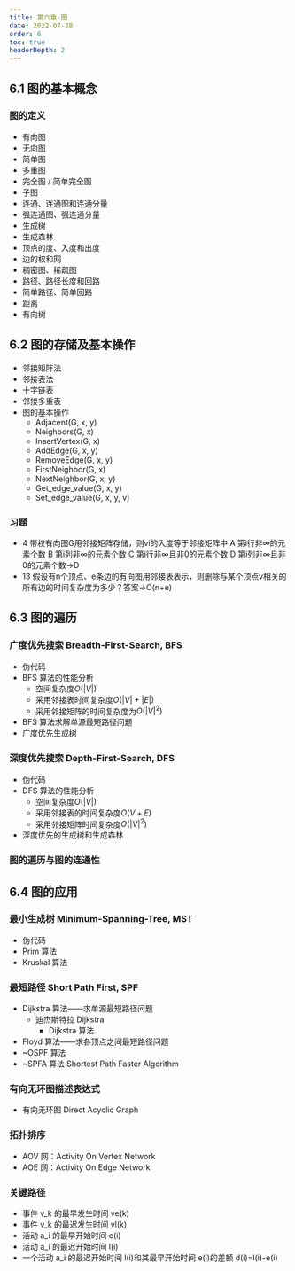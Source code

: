 ```yaml
---
title: 第六章-图
date: 2022-07-28
order: 6
toc: true
headerDepth: 2
---
```

## 6.1 图的基本概念

### 图的定义

- 有向图
- 无向图
- 简单图
- 多重图
- 完全图 / 简单完全图
- 子图
- 连通、连通图和连通分量
- 强连通图、强连通分量
- 生成树
- 生成森林
- 顶点的度、入度和出度
- 边的权和网
- 稠密图、稀疏图
- 路径、路径长度和回路
- 简单路径、简单回路
- 距离
- 有向树

<!-- ### 习题

#### 4【2011】下列关于图的叙述中，正确的是（）

① 回路是简单路径
② 存储稀疏图，用邻接矩阵比邻接表更省空间
③ 若有向图中存在拓扑序列，则该图不存在回路 → 仅 ③，① 错：回路对应路径，简单回路对应简单路径

- 6【2009
- 7【2010】
- 9【2013】

#### 15【2017】

#### 16 设有无向图 G=(V, E)和 G'(V', E')，若 G'是 G 的生成树，则下列不正确的是

① G'为 G 的连通分量
② G'为 G 的无环子图
③ G'为 G 的极小连通子图且 V'=V→ 只有 ① -->

## 6.2 图的存储及基本操作

- 邻接矩阵法
- 邻接表法
- 十字链表
- 邻接多重表
- 图的基本操作
  - Adjacent(G, x, y)
  - Neighbors(G, x)
  - InsertVertex(G, x)
  - AddEdge(G, x, y)
  - RemoveEdge(G, x, y)
  - FirstNeighbor(G, x)
  - NextNeighbor(G, x, y)
  - Get_edge_value(G, x, y)
  - Set_edge_value(G, x, y, v)

### 习题

- 4 带权有向图G用邻接矩阵存储，则vi的入度等于邻接矩阵中
  A 第i行非∞的元素个数
  B 第i列非∞的元素个数
  C 第i行非∞且非0的元素个数
  D 第i列非∞且非0的元素个数→D
- 13 假设有n个顶点、e条边的有向图用邻接表表示，则删除与某个顶点v相关的所有边的时间复杂度为多少？答案→O(n+e)

## 6.3 图的遍历

### 广度优先搜索 Breadth-First-Search, BFS

- 伪代码
- BFS 算法的性能分析
  - 空间复杂度$O(|V|)$
  - 采用邻接表时间复杂度$O(|V|+|E|)$
  - 采用邻接矩阵的时间复杂度为$O(|V|^2)$
- BFS 算法求解单源最短路径问题
- 广度优先生成树

### 深度优先搜索 Depth-First-Search, DFS

- 伪代码
- DFS 算法的性能分析
  - 空间复杂度$O(|V|)$
  - 采用邻接表的时间复杂度$O(V+E)$
  - 采用邻接矩阵时间复杂度$O(|V|^2)$
- 深度优先的生成树和生成森林

### 图的遍历与图的连通性

<!-- ### 习题

#### 10【2013】

#### 11【2016】

#### 17【2015】 -->

## 6.4 图的应用

### 最小生成树 Minimum-Spanning-Tree, MST

- 伪代码
- Prim 算法
- Kruskal 算法

### 最短路径 Short Path First, SPF

- Dijkstra 算法——求单源最短路径问题
  - 迪杰斯特拉 Dijkstra
    - Dijkstra 算法
- Floyd 算法——求各顶点之间最短路径问题
- ~OSPF 算法
- ~SPFA 算法 Shortest Path Faster Algorithm

### 有向无环图描述表达式

- 有向无环图 Direct Acyclic Graph

### 拓扑排序

- AOV 网：Activity On Vertex Network
- AOE 网：Activity On Edge Network

### 关键路径

- 事件 v_k 的最早发生时间 ve(k)
- 事件 v_k 的最迟发生时间 vl(k)
- 活动 a_i 的最早开始时间 e(i)
- 活动 a_i 的最迟开始时间 l(i)
- 一个活动 a_i 的最迟开始时间 l(i)和其最早开始时间 e(i)的差额 d(i)=l(i)-e(i)
  <!--

### 习题

- 1【2010】
- 4
- 5【2012】下列关于最小生成树的叙述中，正确的是
  ① 最小生成树的代价唯一
  ② 所有权值最小的边一定会出现在所有的最小生成树中
  ③ 使用 Prim 算法从不同定点开始得到的最小生成树一定相同
  ④ 使用 Prim 算法和 Kruskal 算法得到的最小生成树总不相同 →①
- 6
- 8【2012】
- 9【2016】
- 10
- 11【2016】若对 n 个顶点、e 条弧的有向图采用邻接表存储，则拓扑排序算法的时间复杂度是 →$O(n+e)$
- 13
- 14
- 15
- 16【2014】
- 20
- 21
- 24【2012】
- 25【2015】
- 26【2018】
- 27
- 28【2019】
- 29【2019】用有向无环图描述表达式`(x+y)((x+y)/x)`，需要的顶点个数至少是 →5
- 30【2020】
- 30【2020】
- 31【2020】修改递归方式实现的图的深度优先搜索（DFS）算法，将输出（访问）顶点信息的语句移到退出递归前（即执行输出语句后立刻退出递归）。采用修改后的算法遍历有向无环图 G，若输出结果中包含 G 的全部顶点，则输出的顶点序列是 G 的
  A 拓扑有序序列
  B 逆拓扑有序序列
  C 广度优先搜索序列
  D 深度优先搜索序列 →B
- 32【2020】
- 综合题 4【2009】
- 综合题 5【2017】
- 综合题 6【2011】
- 综合题 11【2014】
- 综合题 12【2018】
  -->

  